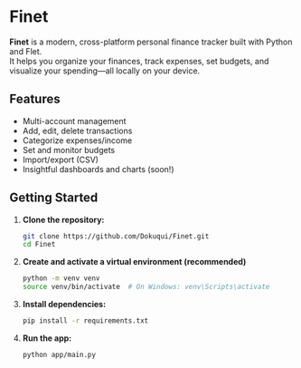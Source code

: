 # Finet

**Finet** is a modern, cross-platform personal finance tracker built with Python and Flet.  
It helps you organize your finances, track expenses, set budgets, and visualize your spending—all locally on your device.

## Features

- Multi-account management
- Add, edit, delete transactions
- Categorize expenses/income
- Set and monitor budgets
- Import/export (CSV)
- Insightful dashboards and charts (soon!)

## Getting Started

1. **Clone the repository:**
   ```bash
   git clone https://github.com/Dokuqui/Finet.git
   cd Finet
   ```

2. **Create and activate a virtual environment (recommended)**
   ```bash
   python -m venv venv
   source venv/bin/activate  # On Windows: venv\Scripts\activate
   ```

3. **Install dependencies:**
   ```bash
   pip install -r requirements.txt
   ```

4. **Run the app:**
   ```bash
   python app/main.py
   ```
